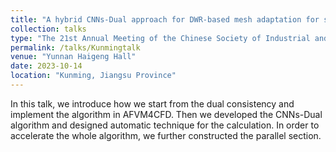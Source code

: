 ```yaml
---
title: "A hybrid CNNs-Dual approach for DWR-based mesh adaptation for solving steady Euler equations"
collection: talks
type: "The 21st Annual Meeting of the Chinese Society of Industrial and Applied Mathematics."
permalink: /talks/Kunmingtalk
venue: "Yunnan Haigeng Hall"
date: 2023-10-14
location: "Kunming, Jiangsu Province"
---
```


In this talk, we introduce how we start from the dual consistency and implement the algorithm in AFVM4CFD. Then we developed the CNNs-Dual algorithm and designed automatic technique for the calculation. In order to accelerate the whole algorithm, we further constructed the parallel section.
